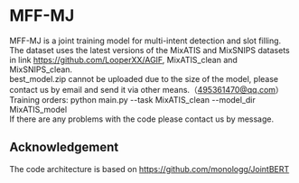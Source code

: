 # MFF-MJ

MFF-MJ is a joint training model for multi-intent detection and slot filling.<br>The dataset uses the latest versions of the MixATIS and MixSNIPS datasets in link https://github.com/LooperXX/AGIF, MixATIS_clean and MixSNIPS_clean. <br>best_model.zip cannot be uploaded due to the size of the model, please contact us by email and send it via other means.（495361470@qq.com）<br>Training orders: python main.py --task MixATIS_clean --model_dir MixATIS_model<br>If there are any problems with the code please contact us by message.
## Acknowledgement
The code architecture is based on https://github.com/monologg/JointBERT
